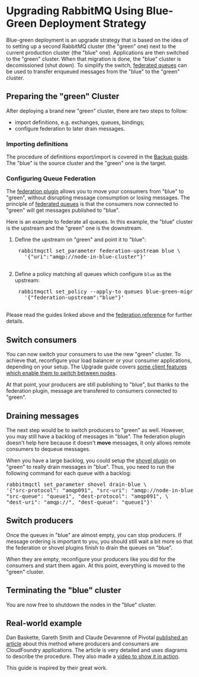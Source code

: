 # Upgrading RabbitMQ Using Blue-Green Deployment Strategy

Blue-green deployment is an upgrade strategy that is based on the idea of to setting up
a second RabbitMQ cluster (the "green" one) next to the current production
cluster (the "blue" one). Applications are then switched to the "green"
cluster. When that migration is done, the "blue" cluster is decomissioned (shut down).
To simplify the switch, [federated queues](https://www.rabbitmq.com/federated-queues.html)
can be used to transfer enqueued messages from the "blue" to the "green" cluster.

## Preparing the "green" Cluster

After deploying a brand new "green" cluster, there are two steps to follow:

 * import definitions, e.g. exchanges, queues, bindings;
 * configure federation to later drain messages.

### Importing definitions

The procedure of definitions export/import is
covered in the [Backup guide](backup.html#definitions-export).
The "blue" is the source cluster and the "green" one is the target.

### Configuring Queue Federation

The [federation plugin](federation.html) allows you to move your consumers
from "blue" to "green", without disrupting message consumption or losing messages.
The principle of [federated queues](/federated-queues.html) is that the consumers
now connected to "green" will get messages published to "blue".

Here is an example to federate all queues. In this example, the "blue" cluster
is the upstream and the "green" one is the downstream.

1. Define the upstream on "green" and point it to "blue":

    <pre class="lang-sh">
    rabbitmqctl set_parameter federation-upstream blue \
      '{"uri":"amqp://node-in-blue-cluster"}'
    </pre>

1. Define a policy matching all queues which configure `blue` as the upstream:

    <pre class="lang-sh">
    rabbitmqctl set_policy --apply-to queues blue-green-migration ".*" \
      '{"federation-upstream":"blue"}'
    </pre>

Please read the guides linked above and the
[federation reference](/federation-reference.html) for further details.

## Switch consumers

You can now switch your consumers to use the new "green" cluster. To achieve
that, reconfigure your load balancer or your consumer applications, depending
on your setup. The Upgrade guide covers [some client features which enable
them to switch between nodes](upgrade.html#rabbitmq-restart-handling).

At that point, your producers are still publishing to "blue", but thanks to
the federation plugin, message are transfered to consumers connected to "green".

## Draining messages

The next step would be to switch producers to "green" as well. However, you may
still have a backlog of messages in "blue". The federation plugin doesn't help
here because it doesn't **move** messages, it only allows remote consumers to
dequeue messages.

When you have a large backlog, you could setup the [shovel plugin](/shovel-dynamic.html)
on "green" to really drain messages in "blue". Thus, you need to run the
following command for each queue with a backlog:

<pre class="lang-sh">
rabbitmqctl set_parameter shovel drain-blue \
'{"src-protocol": "amqp091", "src-uri": "amqp://node-in-blue-cluster", \
"src-queue": "queue1", "dest-protocol": "amqp091", \
"dest-uri": "amqp://", "dest-queue": "queue1"}'
</pre>

## Switch producers

Once the queues in "blue" are almost empty, you can stop producers. If message
ordering is important to you, you should still wait a bit more so that the
federation or shovel plugins finish to drain the queues on "blue".

When they are empty, reconfigure your producers like you did for the consumers
and start them again. At this point, everything is moved to the "green" cluster.

## Terminating the "blue" cluster

You are now free to shutdown the nodes in the "blue" cluster.

## Real-world example

Dan Baskette, Gareth Smith and Claude Devarenne of Pivotal
[published an article](https://content.pivotal.io/blog/blue-green-application-deployments-with-rabbitmq)
about this method where producers and consumers are CloudFoundry applications.
The article is very detailed  and uses diagrams to describe the procedure.
They also made a [video to show it in action](https://www.youtube.com/watch?v=S2oO-t-E38c).

This guide is inspired by their great work.
